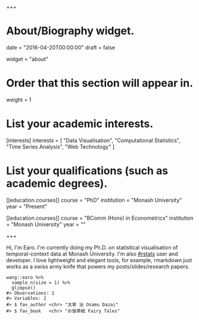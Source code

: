 +++
# About/Biography widget.

date = "2016-04-20T00:00:00"
draft = false

widget = "about"

# Order that this section will appear in.
weight = 1

# List your academic interests.
[interests]
  interests = [
    "Data Visualisation",
    "Computational Statistics",
    "Time Series Analysis",
    "Web Technology"
  ]

# List your qualifications (such as academic degrees).
[[education.courses]]
  course = "PhD"
  institution = "Monash University"
  year = "Present"

[[education.courses]]
  course = "BComm (Hons) in Econometrics"
  institution = "Monash University"
  year = ""
 
+++

Hi, I'm Earo. I'm currently doing my Ph.D. on statistical visualisation of temporal-context data at Monash University. I'm also [#rstats](https://cran.r-project.org) user and developer. I love lightweight and elegant tools, for example, rmarkdown just works as a swiss army knife that powers my posts/slides/research papers.

```{r}
wang::earo %>% 
  sample_n(size = 1) %>%
  glimpse()
#> Observations: 1
#> Variables: 2
#> $ fav_author <chr> "太宰 治 Osamu Dazai"
#> $ fav_book   <chr> "お伽草紙 Fairy Tales"
```
